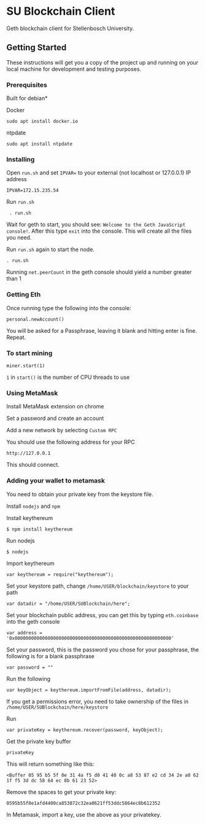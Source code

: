 # SU Blockchain Client

Geth blockchain client for Stellenbosch University.

## Getting Started

These instructions will get you a copy of the project up and running on your local machine for development and testing purposes.

### Prerequisites
Built for debian*

Docker

```sudo apt install docker.io```

ntpdate

```sudo apt install ntpdate```

### Installing


Open `run.sh` and set `IPVAR=` to your external (not localhost or 127.0.0.1) IP address

```
IPVAR=172.15.235.54
```
Run `run.sh`

``` . run.sh```

Wait for geth to start, you should see: `Welcome to the Geth JavaScript console!`. After this type `exit` into the console. This will create all the files you need.

Run `run.sh` again to start the node.
```
. run.sh
```

Running `net.peerCount` in the geth console should yield a number greater than 1


### Getting Eth

Once running type the following into the console:

```personal.newAccount()```

You will be asked for a Passphrase, leaving it blank and hitting enter is fine. Repeat.


### To start mining

```miner.start(1)```

`1` in `start()` is the number of CPU threads to use


### Using MetaMask

Install MetaMask extension on chrome

Set a password and create an account

Add a new network by selecting `Custom RPC`

You should use the following address for your RPC

```http://127.0.0.1```

This should connect.

### Adding your wallet to metamask

You need to obtain your private key from the keystore file.

Install ```nodejs``` and ```npm```

Install keythereum

```$ npm install keythereum```

Run nodejs

```$ nodejs```

Import keythereum

```var keythereum = require("keythereum");```

Set your keystore path, change `/home/USER/blockchain/keystore` to your path

```var datadir = "/home/USER/SUBlockchain/here";```

Set your blockchain public address, you can get this by typing `eth.coinbase` into the geth console

```var address = '0x000000000000000000000000000000000000000000000000000000000'```

Set your password, this is the password you chose for your passphrase, the following is for a blank passphrase

```var password = ""```

Run the following 

```var keyObject = keythereum.importFromFile(address, datadir);```

If you get a permissions error, you need to take ownership of the files in `/home/USER/SUBlockchain/here/keystore`

Run

```var privateKey = keythereum.recover(password, keyObject);```

Get the private key buffer

```privateKey```

This will return something like this:

```<Buffer 05 95 b5 5f 0e 31 4a f5 d0 41 40 0c a8 53 87 e2 cd 34 2e a0 62 1f f5 3d dc 58 64 ec 8b 61 23 52>```

Remove the spaces to get your private key:


```0595b55f0e1afd4400ca853872c32ea0621ff53ddc5864ec8b612352```

In Metamask, import a key, use the above as your privatekey.







